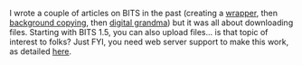 I wrote a couple of articles on BITS in the past (creating a [wrapper](http://msdn.microsoft.com/library/default.asp?url=/library/en-us/dnwxp/html/WinXP_BITS.asp), then [background copying](http://msdn.microsoft.com/library/default.asp?url=/library/en-us/dncodefun/html/code4fun02282003.asp), then [digital grandma](http://msdn.microsoft.com/vbasic/default.aspx?pull=/msdnmag/issues/04/11/AdvancedBasics/default.aspx)) but it was all about downloading files. Starting with BITS 1.5, you can also upload files... is that topic of interest to folks? Just FYI, you need web server support to make this work, as detailed [here](http://msdn.microsoft.com/library/en-us/bits/bits/iis_requirements_for_bits_uploads.asp).